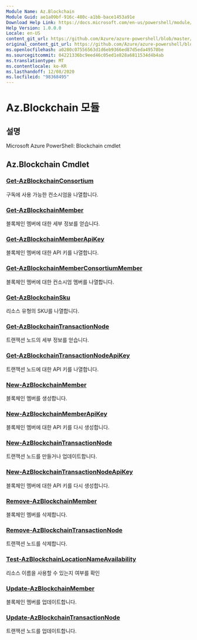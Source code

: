 ```yaml
---
Module Name: Az.Blockchain
Module Guid: ae1a09bf-916c-480c-a1bb-bace1453a91e
Download Help Link: https://docs.microsoft.com/en-us/powershell/module/az.blockchain
Help Version: 1.0.0.0
Locale: en-US
content_git_url: https://github.com/Azure/azure-powershell/blob/master/src/Blockchain/help/Az.Blockchain.md
original_content_git_url: https://github.com/Azure/azure-powershell/blob/master/src/Blockchain/help/Az.Blockchain.md
ms.openlocfilehash: a0280c07556563d1d6eb9366ed87d5eda49570be
ms.sourcegitcommit: 04221336bc9eed46c05ed1e828a6811534d4b4ab
ms.translationtype: MT
ms.contentlocale: ko-KR
ms.lasthandoff: 12/08/2020
ms.locfileid: "98368495"
---
```

# Az.Blockchain 모듈
## 설명
Microsoft Azure PowerShell: Blockchain cmdlet

## Az.Blockchain Cmdlet
### [Get-AzBlockchainConsortium](Get-AzBlockchainConsortium.md)
구독에 사용 가능한 컨소시엄을 나열합니다.

### [Get-AzBlockchainMember](Get-AzBlockchainMember.md)
블록체인 멤버에 대한 세부 정보를 얻습니다.

### [Get-AzBlockchainMemberApiKey](Get-AzBlockchainMemberApiKey.md)
블록체인 멤버에 대한 API 키를 나열합니다.

### [Get-AzBlockchainMemberConsortiumMember](Get-AzBlockchainMemberConsortiumMember.md)
블록체인 멤버에 대한 컨소시엄 멤버를 나열합니다.

### [Get-AzBlockchainSku](Get-AzBlockchainSku.md)
리소스 유형의 SKU를 나열합니다.

### [Get-AzBlockchainTransactionNode](Get-AzBlockchainTransactionNode.md)
트랜잭션 노드의 세부 정보를 얻습니다.

### [Get-AzBlockchainTransactionNodeApiKey](Get-AzBlockchainTransactionNodeApiKey.md)
트랜잭션 노드에 대한 API 키를 나열합니다.

### [New-AzBlockchainMember](New-AzBlockchainMember.md)
블록체인 멤버를 생성합니다.

### [New-AzBlockchainMemberApiKey](New-AzBlockchainMemberApiKey.md)
블록체인 멤버에 대한 API 키를 다시 생성합니다.

### [New-AzBlockchainTransactionNode](New-AzBlockchainTransactionNode.md)
트랜잭션 노드를 만들거나 업데이트합니다.

### [New-AzBlockchainTransactionNodeApiKey](New-AzBlockchainTransactionNodeApiKey.md)
블록체인 멤버에 대한 API 키를 다시 생성합니다.

### [Remove-AzBlockchainMember](Remove-AzBlockchainMember.md)
블록체인 멤버를 삭제합니다.

### [Remove-AzBlockchainTransactionNode](Remove-AzBlockchainTransactionNode.md)
트랜잭션 노드를 삭제합니다.

### [Test-AzBlockchainLocationNameAvailability](Test-AzBlockchainLocationNameAvailability.md)
리소스 이름을 사용할 수 있는지 여부를 확인

### [Update-AzBlockchainMember](Update-AzBlockchainMember.md)
블록체인 멤버를 업데이트합니다.

### [Update-AzBlockchainTransactionNode](Update-AzBlockchainTransactionNode.md)
트랜잭션 노드를 업데이트합니다.

